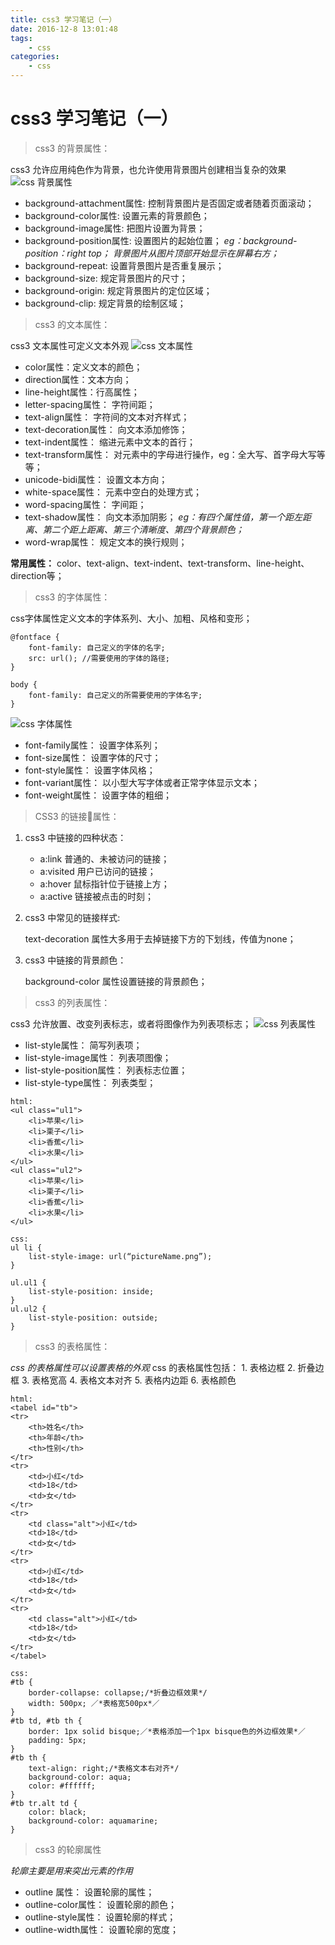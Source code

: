 ```yaml
---
title: css3 学习笔记（一）
date: 2016-12-8 13:01:48
tags:
	- css
categories: 
	- css
---
```


# css3 学习笔记（一）

>  css3 的背景属性： 

css3 允许应用纯色作为背景，也允许使用背景图片创建相当复杂的效果<!--more-->
![css 背景属性](http://oalppxaqn.bkt.clouddn.com/css%E8%83%8C%E6%99%AF%E5%B1%9E%E6%80%A7.png)

* background-attachment属性: 控制背景图片是否固定或者随着页面滚动；
* background-color属性: 设置元素的背景颜色；
* background-image属性: 把图片设置为背景；
* background-position属性: 设置图片的起始位置；
	*eg：background-position：right top； 背景图片从图片顶部开始显示在屏幕右方；*
* background-repeat: 设置背景图片是否重复展示；
* background-size: 规定背景图片的尺寸；
* background-origin: 规定背景图片的定位区域；
* background-clip: 规定背景的绘制区域；

>  css3 的文本属性：

css3 文本属性可定义文本外观
![css 文本属性](http://oalppxaqn.bkt.clouddn.com/css%E6%96%87%E6%9C%AC%E5%B1%9E%E6%80%A7.png)

* color属性：定义文本的颜色；
* direction属性：文本方向；
* line-height属性：行高属性；
* letter-spacing属性： 字符间距；
* text-align属性： 字符间的文本对齐样式；
* text-decoration属性： 向文本添加修饰；
* text-indent属性： 缩进元素中文本的首行；
* text-transform属性： 对元素中的字母进行操作，eg：全大写、首字母大写等等；
* unicode-bidi属性： 设置文本方向；
* white-space属性： 元素中空白的处理方式；
* word-spacing属性： 字间距；
* text-shadow属性： 向文本添加阴影；
	*eg：有四个属性值，第一个距左距离、第二个距上距离、第三个清晰度、第四个背景颜色；*
* word-wrap属性： 规定文本的换行规则；

**常用属性：** color、text-align、text-indent、text-transform、line-height、direction等；

>  css3 的字体属性：

css字体属性定义文本的字体系列、大小、加粗、风格和变形；
```
@fontface {
	font-family: 自己定义的字体的名字;
	src: url(); //需要使用的字体的路径;
}

body {
	font-family: 自己定义的所需要使用的字体名字;
}
```
![css 字体属性](http://oalppxaqn.bkt.clouddn.com/css%20%E5%AD%97%E4%BD%93%E5%B1%9E%E6%80%A7.png)

* font-family属性： 设置字体系列；
* font-size属性： 设置字体的尺寸；
* font-style属性： 设置字体风格；
* font-variant属性： 以小型大写字体或者正常字体显示文本；
* font-weight属性： 设置字体的粗细；

> CSS3 的链接🔗属性：

1. css3 中链接的四种状态：

	* a:link	普通的、未被访问的链接；
	* a:visited	用户已访问的链接；
	* a:hover	鼠标指针位于链接上方；
	* a:active	链接被点击的时刻；

2. css3 中常见的链接样式:

	text-decoration 属性大多用于去掉链接下方的下划线，传值为none；

3. css3 中链接的背景颜色：

	background-color 属性设置链接的背景颜色；
	
> css3 的列表属性：

css3 允许放置、改变列表标志，或者将图像作为列表项标志；
![css 列表属性](http://oalppxaqn.bkt.clouddn.com/css%20%E5%88%97%E8%A1%A8%E5%B1%9E%E6%80%A7.png)

* list-style属性： 简写列表项；
* list-style-image属性： 列表项图像；
* list-style-position属性： 列表标志位置；
* list-style-type属性： 列表类型；

```
html:
<ul class="ul1">
	<li>苹果</li>
	<li>栗子</li>
	<li>香蕉</li>
	<li>水果</li>
</ul>
<ul class="ul2">
	<li>苹果</li>
	<li>栗子</li>
	<li>香蕉</li>
	<li>水果</li>
</ul>

css:
ul li {
	list-style-image: url(“pictureName.png”);
}

ul.ul1 {
	list-style-position: inside;
}
ul.ul2 {
	list-style-position: outside;
}
```

> css3 的表格属性：

*css 的表格属性可以设置表格的外观*
css 的表格属性包括：
	1. 表格边框
	2. 折叠边框
	3. 表格宽高
	4. 表格文本对齐
	5. 表格内边距
	6. 表格颜色
```
html:
<tabel id="tb">
<tr>
	<th>姓名</th>
	<th>年龄</th>
	<th>性别</th>
</tr>
<tr>
	<td>小红</td>
	<td>18</td>
	<td>女</td>
</tr>
<tr>
	<td class="alt">小红</td>
	<td>18</td>
	<td>女</td>
</tr>
<tr>
	<td>小红</td>
	<td>18</td>
	<td>女</td>
</tr>
<tr>
	<td class="alt">小红</td>
	<td>18</td>
	<td>女</td>
</tr>
</tabel>

css:
#tb {
	border-collapse: collapse;/*折叠边框效果*/
	width: 500px; ／*表格宽500px*／
}
#tb td, #tb th {
	border: 1px solid bisque;／*表格添加一个1px bisque色的外边框效果*／
	padding: 5px;
}
#tb th {
	text-align: right;/*表格文本右对齐*/
	background-color: aqua;
	color: #ffffff;
}
#tb tr.alt td {
	color: black;
	background-color: aquamarine;
}
```

> css3 的轮廓属性

*轮廓主要是用来突出元素的作用*

* outline 属性： 设置轮廓的属性；
* outline-color属性： 设置轮廓的颜色；
* outline-style属性： 设置轮廓的样式；
* outline-width属性： 设置轮廓的宽度； 




 











